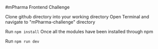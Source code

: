 #mPharma Frontend Challenge


Clone github directory into your working directory
Open Terminal and navigate to "mPharma-challenge" directory

Run `npm install`
Once all the modules have been installed through npm

Run `npm run dev`